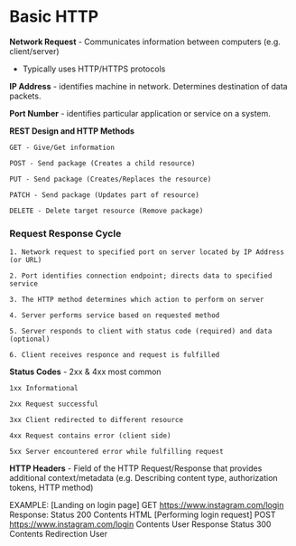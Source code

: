 # Basic HTTP

**Network Request** - Communicates information between computers (e.g. client/server)
- Typically uses HTTP/HTTPS protocols

**IP Address** - identifies machine in network. Determines destination of data packets.

**Port Number** - identifies particular application or service on a system.

**REST Design and HTTP Methods**

    GET - Give/Get information

    POST - Send package (Creates a child resource)

    PUT - Send package (Creates/Replaces the resource)

    PATCH - Send package (Updates part of resource)

    DELETE - Delete target resource (Remove package)


### Request Response Cycle
    1. Network request to specified port on server located by IP Address (or URL)

    2. Port identifies connection endpoint; directs data to specified service

    3. The HTTP method determines which action to perform on server

    4. Server performs service based on requested method

    5. Server responds to client with status code (required) and data (optional)

    6. Client receives responce and request is fulfilled

**Status Codes** - 2xx & 4xx most common

    1xx Informational

    2xx Request successful

    3xx Client redirected to different resource

    4xx Request contains error (client side)

    5xx Server encountered error while fulfilling request

**HTTP Headers** - Field of the HTTP Request/Response that provides additional context/metadata
                (e.g. Describing content type, authorization tokens, HTTP method)

EXAMPLE:
        [Landing on login page]
    GET https://www.instagram.com/login
    Response: Status 200 Contents HTML
        [Performing login request]
    POST https://www.instagram.com/login Contents User
    Response Status 300 Contents Redirection User

    